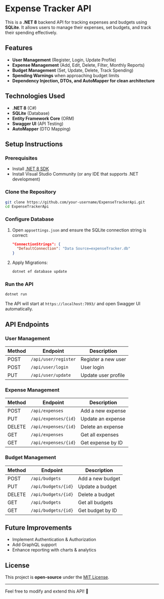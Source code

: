 ﻿# Expense Tracker API

This is a **.NET 8** backend API for tracking expenses and budgets using **SQLite**. It allows users to manage their expenses, set budgets, and track their spending effectively.

## Features
- **User Management** (Register, Login, Update Profile)
- **Expense Management** (Add, Edit, Delete, Filter, Monthly Reports)
- **Budget Management** (Set, Update, Delete, Track Spending)
- **Spending Warnings** when approaching budget limits
- **Dependency Injection, DTOs, and AutoMapper for clean architecture**

## Technologies Used
- **.NET 8** (C#)
- **SQLite** (Database)
- **Entity Framework Core** (ORM)
- **Swagger UI** (API Testing)
- **AutoMapper** (DTO Mapping)

## Setup Instructions
### Prerequisites
- Install [.NET 8 SDK](https://dotnet.microsoft.com/en-us/download/dotnet/8.0)
- Install Visual Studio Community (or any IDE that supports .NET development)

### Clone the Repository
```sh
git clone https://github.com/your-username/ExpenseTrackerApi.git
cd ExpenseTrackerApi
```

### Configure Database
1. Open `appsettings.json` and ensure the SQLite connection string is correct:
   ```json
   "ConnectionStrings": {
     "DefaultConnection": "Data Source=expenseTracker.db"
   }
   ```
2. Apply Migrations:
   ```sh
   dotnet ef database update
   ```

### Run the API
```sh
dotnet run
```
The API will start at `https://localhost:7093/` and open Swagger UI automatically.

## API Endpoints

### User Management
| Method | Endpoint       | Description            |
|--------|--------------|------------------------|
| POST   | `/api/user/register` | Register a new user  |
| POST   | `/api/user/login`    | User login          |
| PUT    | `/api/user/update`   | Update user profile |

### Expense Management
| Method | Endpoint          | Description                |
|--------|------------------|----------------------------|
| POST   | `/api/expenses`  | Add a new expense         |
| PUT    | `/api/expenses/{id}` | Update an expense    |
| DELETE | `/api/expenses/{id}` | Delete an expense    |
| GET    | `/api/expenses`  | Get all expenses          |
| GET    | `/api/expenses/{id}` | Get expense by ID   |

### Budget Management
| Method | Endpoint         | Description               |
|--------|-----------------|---------------------------|
| POST   | `/api/budgets`  | Add a new budget         |
| PUT    | `/api/budgets/{id}` | Update a budget     |
| DELETE | `/api/budgets/{id}` | Delete a budget     |
| GET    | `/api/budgets`  | Get all budgets          |
| GET    | `/api/budgets/{id}` | Get budget by ID   |

## Future Improvements
- Implement Authentication & Authorization
- Add GraphQL support
- Enhance reporting with charts & analytics

## License
This project is **open-source** under the [MIT License](LICENSE).

---

Feel free to modify and extend this API! 🚀
